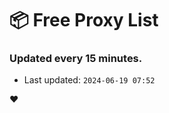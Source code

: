 # :package: Free Proxy List
### Updated every 15 minutes.

- Last updated: `2024-06-19 07:52`

:heart:
